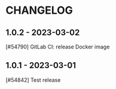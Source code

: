 CHANGELOG
=========

1.0.2 - 2023-03-02
------------------

[#54790] GitLab CI: release Docker image

1.0.1 - 2023-03-01
------------------

[#54842] Test release
